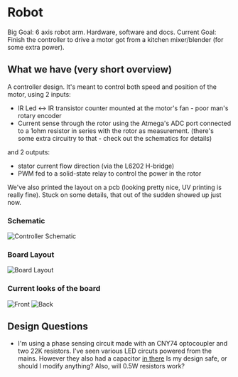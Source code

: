 # Robot

Big Goal: 6 axis robot arm. Hardware, software and docs.
Current Goal: Finish the controller to drive a motor got from a kitchen mixer/blender (for some extra power). 

## What we have (very short overview)

A controller design. It's meant to control both speed and position of the motor, using 2 inputs:

   - IR Led <-> IR transistor counter mounted at the motor's fan - poor man's rotary encoder
   - Current sense through the rotor using the Atmega's ADC port connected to a 1ohm resistor in series with the rotor as measurement. (there's some extra circuitry to that - check out the schematics for details)

   and 2 outputs:

   - stator current flow direction (via the L6202 H-bridge)
   - PWM fed to a solid-state relay to control the power in the rotor


We've also printed the layout on a pcb (looking pretty nice, UV printing is really fine). Stuck on some details, that out of the sudden showed up just now.

### Schematic
![Controller Schematic](http://griminal.net/robot/robot-power.jpg)

### Board Layout
![Board Layout](http://griminal.net/robot/robot-power-brd.jpg)

### Current looks of the board
![Front](http://griminal.net/robot/robot-board-front.jpg)
![Back](http://griminal.net/robot/robot-board-back.jpg)



## Design Questions

* I'm using a phase sensing circuit made with an CNY74 optocoupler and two 22K resistors. I've seen various LED circuts powered from the mains. However they also had a capacitor [in there](http://www.extremecircuits.net/2010/07/mains-powered-white-led-lamp.html)
Is my design safe, or should I modify anything? Also, will 0.5W resistors work?




